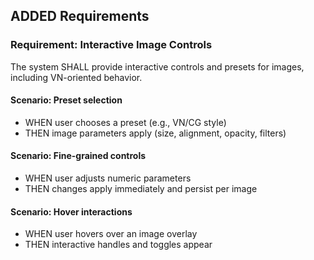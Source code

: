 ## ADDED Requirements

### Requirement: Interactive Image Controls
The system SHALL provide interactive controls and presets for images, including VN-oriented behavior.

#### Scenario: Preset selection
- WHEN user chooses a preset (e.g., VN/CG style)
- THEN image parameters apply (size, alignment, opacity, filters)

#### Scenario: Fine-grained controls
- WHEN user adjusts numeric parameters
- THEN changes apply immediately and persist per image

#### Scenario: Hover interactions
- WHEN user hovers over an image overlay
- THEN interactive handles and toggles appear

